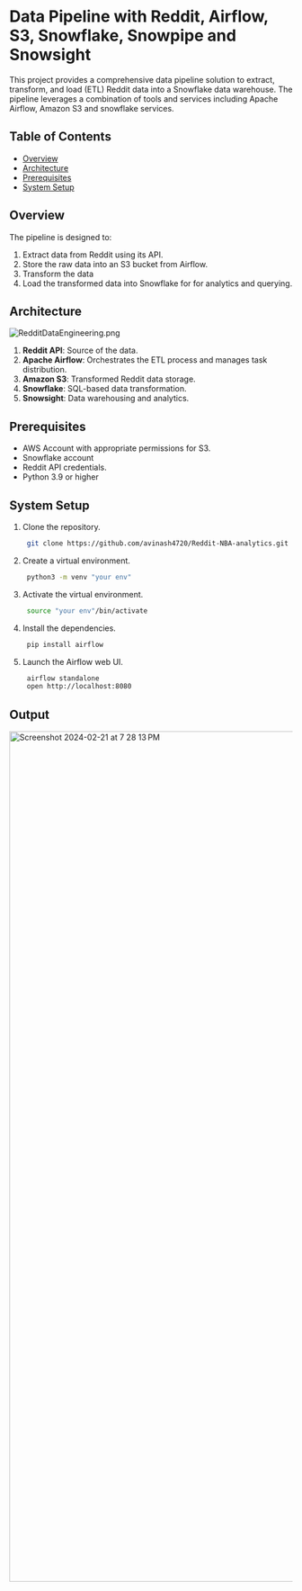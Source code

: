 # Data Pipeline with Reddit, Airflow, S3, Snowflake, Snowpipe and Snowsight

This project provides a comprehensive data pipeline solution to extract, transform, and load (ETL) Reddit data into a Snowflake data warehouse. The pipeline leverages a combination of tools and services including Apache Airflow, Amazon S3 and snowflake services.

## Table of Contents

- [Overview](#overview)
- [Architecture](#architecture)
- [Prerequisites](#prerequisites)
- [System Setup](#system-setup)

## Overview

The pipeline is designed to:

1. Extract data from Reddit using its API.
2. Store the raw data into an S3 bucket from Airflow.
3. Transform the data
4. Load the transformed data into Snowflake for for analytics and querying.

## Architecture
![RedditDataEngineering.png](assets%2FRedditDataEngineering.png)
1. **Reddit API**: Source of the data.
2. **Apache Airflow**: Orchestrates the ETL process and manages task distribution.
3. **Amazon S3**: Transformed Reddit data storage.
6. **Snowflake**: SQL-based data transformation.
7. **Snowsight**: Data warehousing and analytics.

## Prerequisites
- AWS Account with appropriate permissions for S3.
- Snowflake account
- Reddit API credentials.
- Python 3.9 or higher

## System Setup
1. Clone the repository.
   ```bash
    git clone https://github.com/avinash4720/Reddit-NBA-analytics.git
   ```
2. Create a virtual environment.
   ```bash
    python3 -m venv "your env"
   ```
3. Activate the virtual environment.
   ```bash
    source "your env"/bin/activate
   ```
4. Install the dependencies.
   ```bash
    pip install airflow
   ```
5. Launch the Airflow web UI.
   ```bash
    airflow standalone
    open http://localhost:8080
   ```

## Output
<img width="1512" alt="Screenshot 2024-02-21 at 7 28 13 PM" src="https://github.com/avinash4720/Reddit-NBA-analytics/assets/59311336/92119a9d-5f9b-46f0-b969-8da9db060f48">


